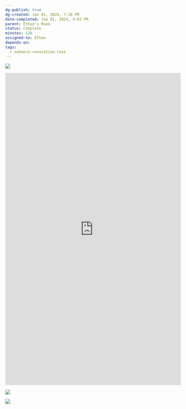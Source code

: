 ```yaml
---
dg-publish: true
dg-created: Jan 01, 2024, 7:36 PM
date-completed: Jan 01, 2024, 4:03 PM
parent: Ethan's Room
status: Complete
minutes: 120
assigned-to: Ethan
depends-on:
tags:
  - oakmore-renovation-task
---
```


![](https://lh3.googleusercontent.com/pw/ABLVV8722q48SbzXGubSC_yaKbTPgijJdKkPBfeBqKi59TjPoZcTP45ILxEBVsc_jUk9qA2iL2tk_ki4gMebKugIPigdnxkH2PNwCQExaKTYH42gEuJPAdAT5W0RZrNn5MJBEJtXHh270FeGjci4ZKnmd7RYmw=w701-h1245-s-no-gm?authuser=0)

<iframe width="560" height="995" src="https://photos.google.com/share/AF1QipNvsAxgrKHucXuEDZmGV8rmm-ltxCSRKEAkx3DOqxbyIS7GA6n_iDS5hz0zZwlQKQ/photo/AF1QipMESo78ndFXNXNLm0q-RDFrRANW-YnvnKtupCjV?key=VkJ2aklHT0E3am1lVnpIUk9aUHdNX1VYWFpMRF9R" frameborder="0" allowfullscreen></iframe>

![](https://lh3.googleusercontent.com/pw/ABLVV86lSQjGzbPnC8FNTxVnd5IY7787_XzB5HzF2uKtwQtstVp3WgNDiLaRs8ZDSByA8dSG5iUdni9TLYJCY6ImhhjCNHovRJBtDOtGSQbCQUT7j7eI02mBcKT_to47RHLhzcKEt7LHrAHVOwii8LDFy-CCVg=w700-h1245-s-no-gm?authuser=0)

![](https://lh3.googleusercontent.com/pw/ABLVV87NsqrN75ym4pbWwqLQSJ7-aeDT5IBFUp0WzD3Dwj0v8PxJ15-vRxV55DHIRlQVJ6vUcdP07_KCHc0rNZPSmxWefRaobGKQthENFZ7D72mjz3YPEagcLlFpoFI9lX1PA8BYYy4nUoa1v7xUqJAF585O0w=w700-h1245-s-no-gm?authuser=0)